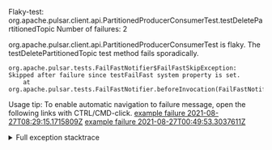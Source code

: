        
Flaky-test: org.apache.pulsar.client.api.PartitionedProducerConsumerTest.testDeletePartitionedTopic
Number of failures: 2

org.apache.pulsar.client.api.PartitionedProducerConsumerTest is flaky. The testDeletePartitionedTopic test method fails sporadically.

```
org.apache.pulsar.tests.FailFastNotifier$FailFastSkipException: Skipped after failure since testFailFast system property is set.
	at org.apache.pulsar.tests.FailFastNotifier.beforeInvocation(FailFastNotifier.java:88)

```

Usage tip: To enable automatic navigation to failure message, open the following links with CTRL/CMD-click.
[example failure 2021-08-27T08:29:15.1715809Z](https://github.com/apache/pulsar/runs/3441181143?check_suite_focus=true#step:9:894)
[example failure 2021-08-27T00:49:53.3037611Z](https://github.com/apache/pulsar/runs/3438608157?check_suite_focus=true#step:9:890)


<details>
<summary>Full exception stacktrace</summary>
<code><pre>
org.apache.pulsar.tests.FailFastNotifier$FailFastSkipException: Skipped after failure since testFailFast system property is set.
	at org.apache.pulsar.tests.FailFastNotifier.beforeInvocation(FailFastNotifier.java:88)

</pre></code>
</details>

